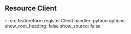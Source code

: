 ## Resource Client
::: src.featureform.register.Client
    handler: python
    options:
      show_root_heading: false
      show_source: false
      